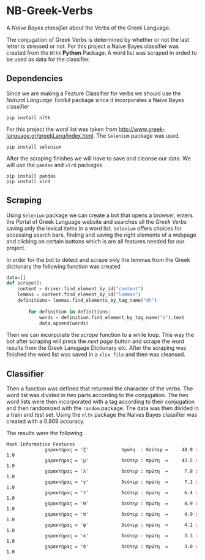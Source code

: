 # NB-Greek-Verbs
A *Naive Bayes classifier* about the Verbs of the Greek Language.

 The conjugation of Greek Verbs is determined by whether or not the last letter is stressed or not.
For this project a Naive Bayes classifier was created from the `Nltk` **Python** Package.
A word list was scraped in orded to be used as data for the classifier.

## Dependencies
Since we are making a Feature Classifier for verbs we should use the *Natural Language Toolkit* package since it incorporates a Naive Bayes classifier 
```
pip install nltk
```
For this project the word list was taken from http://www.greek-language.gr/greekLang/index.html. 
The `Selenium` package was used. 
```
pip install selenium
```
After the scraping finishes we will have to save and cleanse our data. We will use the `pandas` and `xlrd` packages
```
pip install pandas
pip install xlrd
```
## Scraping

Using `Selenium` package we can create a bot that opens a browser, enters the Portal of Greek Language website and searches all the *Greek Verbs* saving only the lexical items in a word list. `Selenium` offers choices for accessing search bars, finding and saving the right elements of a webpage and clicking on certain buttons which is are all features needed for our project.

In order for the bot to detect and scrape only the lemmas from the Greek dictionary the following function was created
```python
data=[]
def scrape():
    content = driver.find_element_by_id("content")
    lemmas = content.find_element_by_id("lemmas")
    definitions= lemmas.find_elements_by_tag_name("dt")
   
        for definition in definitions:
            words = definition.find_element_by_tag_name("b").text
            data.append(words)
```
Then we can incorporate the *scrape* function to a while loop. This way the bot after scraping will press the *next page* button and scrape the word results from the Greek Lanugage Dictionary etc. 
After the scraping was finished the word list was saved  in a `xlsx file` and then was cleansed.


## Classifier
Then a function was defined that returned the character of the verbs. 
The word list was divided in two parts according to the conjugation.
The two word lists were then incorporated with a tag according to their conjugation and then randomized with the `random` package. The data was then divided in a train and test set. Using the `nltk` package the Naives Bayes classifier was created with a 0.869 accuracy.

The results were the following
```
Most Informative Features
              χαρακτήρας = 'ζ'            πρώτη  : δεύτερ =     48.9 : 1.0
              χαρακτήρας = 'μ'            δεύτερ : πρώτη  =     42.5 : 1.0
              χαρακτήρας = 'λ'            δεύτερ : πρώτη  =      7.8 : 1.0
              χαρακτήρας = 'γ'            δεύτερ : πρώτη  =      7.1 : 1.0
              χαρακτήρας = 'τ'            δεύτερ : πρώτη  =      6.4 : 1.0
              χαρακτήρας = 'θ'            δεύτερ : πρώτη  =      4.9 : 1.0
              χαρακτήρας = 'π'            δεύτερ : πρώτη  =      4.9 : 1.0
              χαρακτήρας = 'φ'            δεύτερ : πρώτη  =      4.1 : 1.0
              χαρακτήρας = 'κ'            δεύτερ : πρώτη  =      3.3 : 1.0
              χαρακτήρας = 'δ'            δεύτερ : πρώτη  =      3.0 : 1.0
```
